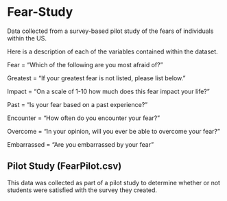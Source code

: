 # Fear-Study
Data collected from a survey-based pilot study of the fears of individuals within the US.

Here is a description of each of the variables contained within the dataset.

Fear = “Which of the following are you most afraid of?”

Greatest = “If your greatest fear is not listed, please list below.”

Impact = “On a scale of 1-10 how much does this fear impact your life?”

Past = “Is your fear based on a past experience?”

Encounter = “How often do you encounter your fear?”

Overcome = “In your opinion, will you ever be able to overcome your fear?”

Embarrassed = “Are you embarrassed by your fear”

## Pilot Study (FearPilot.csv)
This data was collected as part of a pilot study to determine whether or not students were satisfied with the survey they created.
